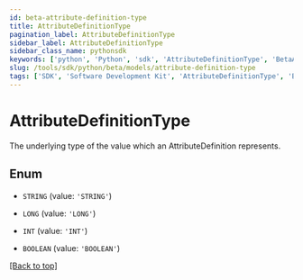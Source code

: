 ```yaml
---
id: beta-attribute-definition-type
title: AttributeDefinitionType
pagination_label: AttributeDefinitionType
sidebar_label: AttributeDefinitionType
sidebar_class_name: pythonsdk
keywords: ['python', 'Python', 'sdk', 'AttributeDefinitionType', 'BetaAttributeDefinitionType'] 
slug: /tools/sdk/python/beta/models/attribute-definition-type
tags: ['SDK', 'Software Development Kit', 'AttributeDefinitionType', 'BetaAttributeDefinitionType']
---
```


# AttributeDefinitionType

The underlying type of the value which an AttributeDefinition represents.

## Enum

* `STRING` (value: `'STRING'`)

* `LONG` (value: `'LONG'`)

* `INT` (value: `'INT'`)

* `BOOLEAN` (value: `'BOOLEAN'`)

[[Back to top]](#) 

